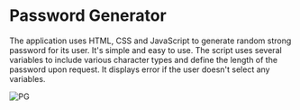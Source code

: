 # Password Generator


The application uses HTML, CSS and JavaScript to generate random strong password for its user. 
It's simple and easy to use. 
The script uses several variables to include various character types and define the length of the password upon request. 
It displays error if the user doesn't select any variables.

![PG](https://user-images.githubusercontent.com/113856232/204425568-99a1d993-79d6-46b4-a041-ab2f92758b5b.PNG)
